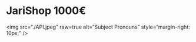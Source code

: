 # JariShop 1000€


<img
src=“./API.jpeg”
raw=true
alt=“Subject Pronouns”
style=“margin-right: 10px;”
/>